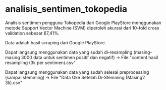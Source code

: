 # analisis_sentimen_tokopedia
Analisis sentimen pengguna Tokopedia dari Google PlayStore menggunakan metode Support Vector Machine (SVM)
diperoleh akurasi dari 10-fold cross validation sebesar 87,41%. 

Data adalah hasil scraping dari Google PlayStore.

Dapat langsung menggunakan data yang sudah di-resampling (masing-masing 3000 data untuk sentimen positif dan negatif) 
-> File "content hasil resampling (3k per sentimen).csv"

Dapat langsung menggunakan data yang sudah selesai preprocessing (sampai stemming) 
-> File "Data Oke Setelah Di-Stemming (Masing2 3k).csv"
